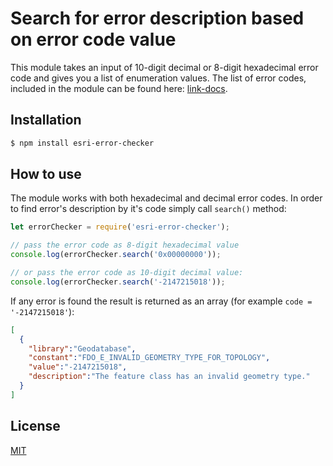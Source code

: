 # Search for error description based on error code value

This module takes an input of 10-digit decimal or 8-digit hexadecimal error code and gives 
you a list of enumeration values. The list of error codes, included in the module can be found here: [link-docs].


## Installation

```bash
$ npm install esri-error-checker
```

## How to use

The module works with both hexadecimal and decimal error codes. In order to find error's description
by it's code simply call `search()` method:

```js
let errorChecker = require('esri-error-checker');

// pass the error code as 8-digit hexadecimal value
console.log(errorChecker.search('0x00000000'));

// or pass the error code as 10-digit decimal value:
console.log(errorChecker.search('-2147215018'));
```

If any error is found the result is returned as an array (for example `code = '-2147215018'`):

```json
[
  {
    "library":"Geodatabase",
    "constant":"FDO_E_INVALID_GEOMETRY_TYPE_FOR_TOPOLOGY",
    "value":"-2147215018",
    "description":"The feature class has an invalid geometry type."
  }
]
```

## License

  [MIT](LICENSE)

[link-docs]: https://desktop.arcgis.com/en/arcobjects/latest/net/webframe.htm#a3bd05c8-64a6-4dd4-acb3-0d10b021f2f8.htm